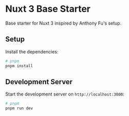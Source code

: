# Nuxt 3 Base Starter

Base starter for Nuxt 3 inspired by Anthony Fu's setup.

## Setup

Install the dependencies:

```bash
# pnpm
pnpm install
```

## Development Server

Start the development server on `http://localhost:3000`:

```bash
# pnpm
pnpm run dev
```
